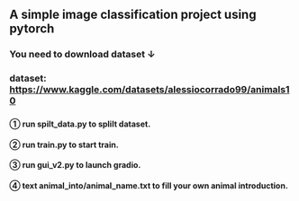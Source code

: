 ## A simple image classification project using pytorch 
 ### You need to download dataset  ↓
 ### dataset: https://www.kaggle.com/datasets/alessiocorrado99/animals10
 ### 
 #### ① run spilt_data.py to splilt dataset.
 
 #### ② run train.py to start train.

 #### ③ run gui_v2.py to launch gradio.

 #### ④ text animal_into/animal_name.txt to fill your own animal introduction. 
